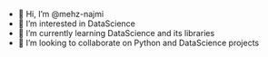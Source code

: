 - 👋 Hi, I’m @mehz-najmi
- 👀 I’m interested in DataScience
- 🌱 I’m currently learning DataScience and its libraries
- 💞️ I’m looking to collaborate on Python and DataScience projects

<!---
mehz-najmi/mehz-najmi is a ✨ special ✨ repository because its `README.md` (this file) appears on your GitHub profile.
You can click the Preview link to take a look at your changes.
--->
